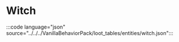 # Witch

:::code language="json" source="../../../VanillaBehaviorPack/loot_tables/entities/witch.json":::